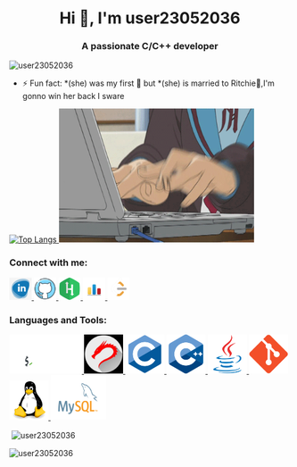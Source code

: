 <h1 align="center">Hi 👋, I'm user23052036</h1>
<h3 align="center">A passionate C/C++ developer</h3>

<p align="left"> 
  <img src="https://komarev.com/ghpvc/?username=user23052036&label=Profile%20views&color=FF7F7F&style=flat" alt="user23052036" width="120" height="30"/> 
</p>

- ⚡ Fun fact: *(she) was my first 💞️ but *(she) is married to Ritchie👀,I'm gonno win her back I sware

<p align="left">
  <a href="https://github.com/anuraghazra/github-readme-stats">
    <img src="https://github-readme-stats.vercel.app/api/top-langs/?username=user23052036&langs_count=7" alt="Top Langs" />
  </a>
  <img src="/images/3AyY.gif" alt="Typing GIF" width="350" height="240" />
</p>

<h3 align="left">Connect with me:</h3>
<p align="left">
  <a href="https://www.linkedin.com/in/nomad2036" target="blank">
    <img src="/images/linkedin.jpg" alt="LinkedIn" height="40" width="40" />
  </a>
  <a href="https://github.com/user23052036" target="blank">
    <img src="/images/github.png" alt="GitHub" height="40" width="40" />
  </a>
  <a href="https://www.hackerrank.com/user23052036" target="blank">
    <img src="/images/hackerrank.webp" alt="HackerRank" height="40" width="40" />
  </a>
  <a href="https://www.codeforces.com/profile/user23052036" target="blank">
    <img src="/images/codeforces.png" alt="Codeforces" height="40" width="40" />
  </a>
  <a href="https://www.leetcode.com/user23052036" target="blank">
    <img src="/images/leetcode.png" alt="LeetCode" height="40" width="40" />
  </a>
</p>

<h3 align="left">Languages and Tools:</h3>
<p align="left">
  <a href="https://www.gnu.org/software/bash/" target="_blank" rel="noreferrer">
    <img src="/images/bash.png" alt="Bash" width="130" height="70" />
  </a>
  <a href="https://www.kali.org/" target="_blank" rel="noreferrer">
    <img src="/images/kali.jpg" alt="Kali" width="70" height="70" />
  </a>
  <a href="https://www.cprogramming.com/" target="_blank" rel="noreferrer">
    <img src="https://raw.githubusercontent.com/devicons/devicon/master/icons/c/c-original.svg" alt="C" width="70" height="70" />
  </a>
  <a href="https://www.w3schools.com/cpp/" target="_blank" rel="noreferrer">
    <img src="https://raw.githubusercontent.com/devicons/devicon/master/icons/cplusplus/cplusplus-original.svg" alt="C++" width="70" height="70" />
  </a>
  <a href="https://www.java.com/en/" target="_blank" rel="noreferrer">
    <img src="https://raw.githubusercontent.com/devicons/devicon/master/icons/java/java-original.svg" alt="Java" width="70" height="70" />
  </a>
  <a href="https://git-scm.com/" target="_blank" rel="noreferrer">
    <img src="https://raw.githubusercontent.com/devicons/devicon/master/icons/git/git-original.svg" alt="Git" width="70" height="70" />
  </a>
  <a href="https://www.linux.org/" target="_blank" rel="noreferrer">
    <img src="https://raw.githubusercontent.com/devicons/devicon/master/icons/linux/linux-original.svg" alt="Linux" width="70" height="70" />
  </a>
  <a href="https://www.mysql.com/" target="_blank" rel="noreferrer">
    <img src="/images/mysql.png" alt="MySQL" width="100" height="80" />
  </a>
</p>

<p>&nbsp;<img align="center" src="https://github-readme-stats.vercel.app/api?username=user23052036&show_icons=true&locale=en" alt="user23052036" /></p>

<p><img align="center" src="https://github-readme-streak-stats.herokuapp.com/?user=user23052036&" alt="user23052036" /></p>
